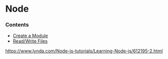 # Node
### Contents
* [Create a Module](02_ownModule/README.md)
* [Read/Write Files](04_readWriteFiles/README.md)

https://www.lynda.com/Node-js-tutorials/Learning-Node-js/612195-2.html
